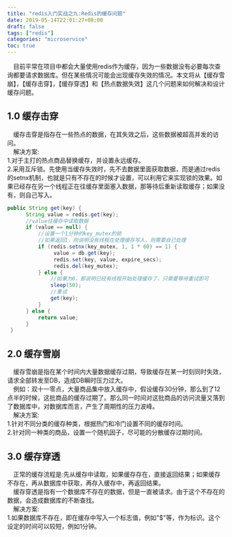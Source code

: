 ```yaml
---
title: "redis入门实战之九:Redis的缓存问题"
date: 2019-05-14T22:01:27+08:00
draft: false
tags: ["redis"]
categories: "microservice"
toc: true
---
```

&emsp;目前平常在项目中都会大量使用redis作为缓存，因为一些数据没有必要每次查询都要请求数据库。但在某些情况可能会出现缓存失效的情况。本文将从【缓存雪崩】，【缓存击穿】，【缓存穿透】和【热点数据失效】这几个问题来如何解决和设计缓存问题。  

## 1.0 缓存击穿
&emsp;缓存击穿是指存在一些热点的数据，在其失效之后，这些数据被超高并发的访问。  
&emsp;解决方案:  
1.对于主打的热点商品替换缓存，并设置永远缓存。  
2.采用互斥锁。先使用当缓存失效时，先不去数据里面获取数据，而是通过redis的setnx机制，也就是只有不存在的时候才设置，可以利用它来实现锁的效果。如果已经存在另一个线程正在往缓存里面塞入数据，那等待后重新读取缓存；如果没有，则自己写入。
```java
public String get(key) {  
      String value = redis.get(key);  
      //value往缓存中读取数据
      if (value == null) { 
          //设置一个1分钟的key_mutex的锁
          //如果返回1，则说明没有线程在处理缓存写入，则需要自己处理
          if (redis.setnx(key_mutex, 1, 1 * 60) == 1) {  
               value = db.get(key);  
               redis.set(key, value, expire_secs);  
               redis.del(key_mutex);  
          } else { 
              //如果为0，那说明已经有线程开始处理缓存了，只需要等待重试即可
              sleep(50);
              //重试 
              get(key); 
          }  
      } else {  
          return value;        
      }  
 }  
```

## 2.0 缓存雪崩
&emsp;缓存雪崩是指在某个时间内大量数据缓存过期，导致缓存在某一时刻同时失效，请求全部转发至DB，造成DB瞬时压力过大。  
&emsp;例如：双十一零点，大量商品集中放入缓存中，假设缓存30分钟，那么到了12点半的时候，这批商品的缓存过期了。那么同一时间对这批商品的访问流量又落到了数据库中，对数据库而言，产生了周期性的压力波峰。  
&emsp;解决方案:  
1.针对不同分类的缓存种类，根据热门和冷门设置不同的缓存时间。  
2.针对同一种类的商品，设置一个随机因子，尽可能的分散缓存过期时间。  

## 3.0 缓存穿透
&emsp;正常的缓存流程是:先从缓存中读取，如果缓存存在，直接返回结果；如果缓存不存在，再从数据库中获取，再存入缓存中，再返回结果。  
&emsp;缓存穿透是指有一个数据库不存在的数据，但是一直被请求。由于这个不存在的数据，会造成数据库的不断查找。  
&emsp;解决方案:  
1.如果数据库不存在，即在缓存中写入一个标志值，例如"$"等，作为标识。这个设定的时间可以较短，例如1分钟。


